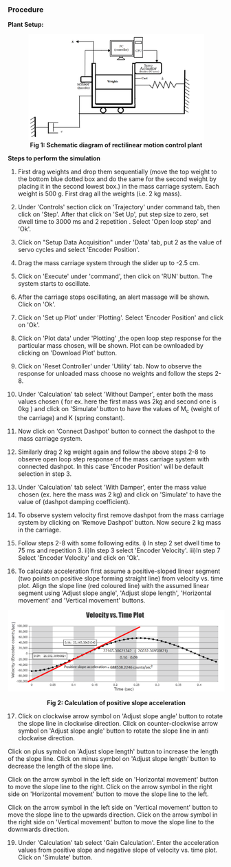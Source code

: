 ### Procedure

**Plant Setup:**
								
<div align="center">
<img  src="./images/scth.png" style="width:81%;height:30%"><br/>
<b>Fig 1: Schematic diagram of rectilinear motion control plant</b>
</div>
								
								
**Steps to perform the simulation**
								
1. First drag weights and drop them sequentially (move the top weight to the bottom blue dotted box and do the same for the second weight by placing it in the second lowest box.) in the mass carriage system. 
Each weight is 500 g. First drag all the weights (i.e. 2 kg mass).
							  
2. Under 'Controls' section click on 'Trajectory' under command tab, then click on 'Step'. After that click on 'Set Up', put step size to zero, set dwell time to 3000 ms and 2 repetition . Select 'Open loop step' and 'Ok'.
							 
3. Click on "Setup Data Acquisition" under 'Data' tab, put 2 as the value of servo cycles and select 'Encoder Position'.

4. Drag the mass carriage system through the slider up to -2.5 cm.

5. Click on 'Execute' under 'command', then click on 'RUN' button. The system starts to oscillate.

6. After the carriage stops oscillating, an alert massage will be shown. Click on 'Ok'.

7. Click on 'Set up Plot' under 'Plotting'. Select 'Encoder Position' and click on 'Ok'.

8.  Click on 'Plot data' under 'Plotting' ,the open loop step response for the particular mass chosen, will be shown. Plot can be ownloaded by clicking on 'Download Plot' button.
							 
9. Click on 'Reset Controller' under 'Utility' tab. Now to observe the response for unloaded mass choose no weights and follow the steps 2-8.
							
10. Under 'Calculation' tab select 'Without Damper', enter both the mass values chosen ( for ex. here the first mass was 2kg and second one is 0kg ) and click on 'Simulate' button to have the values of M<sub>c</sub> (weight of the carriage) and K (spring constant).

11. Now click on 'Connect Dashpot' button to connect the dashpot to the mass carriage system.
							 
12. Similarly drag 2 kg weight again and follow the above steps 2-8 to observe open loop step response of the mass carriage system with connected dashpot.
In this case 'Encoder Position' will be default selection in step 3.
							 
13. Under 'Calculation' tab select 'With Damper', enter the mass value chosen (ex. here the mass was 2 kg) and click on 'Simulate' to have the value of (dashpot damping coefficient).
							 
14. To observe system velocity first remove dashpot from the mass carriage system by clicking on 'Remove Dashpot' button. Now secure 2 kg mass in the carriage.
							 
15. Follow steps 2-8 with some following edits.
i) In step 2 set dwell time to 75 ms and repetition 3.
ii)In step 3 select 'Encoder Velocity'.
iii)In step 7 Select 'Encoder Velocity' and click on 'Ok'.
					 
16. To calculate acceleration first assume a positive-sloped linear segment (two points on positive slope forming straight line) from velocity vs. time plot. Align the slope line (red coloured line) 
with the assumed linear segment using 'Adjust slope angle', 'Adjust slope length', 'Horizontal movement' and 'Vertical movement' buttons.

<div align="center">
<img  src="./images/plot2.png" class="img-fluid"><br/>
	
<b>Fig 2: Calculation of positive slope acceleration</b>
</div>
							 
17. Click on clockwise arrow symbol on 'Adjust slope angle' button to rotate the slope line in clockwise direction.
Click on counter-clockwise arrow symbol on 'Adjust slope angle' button to rotate the slope line in anti clockwise direction.

Click on plus symbol on 'Adjust slope length' button to increase the length of the slope line.
Click on minus symbol on 'Adjust slope length' button to decrease the length of the slope line.

Click on the arrow symbol in the left side on 'Horizontal movement' button to move the slope line to the right.
Click on the arrow symbol in the right side on 'Horizontal movement' button to move the slope line to the left.
								
Click on the arrow symbol in the left side on 'Vertical movement' button to move the slope line to the upwards direction.
Click on the arrow symbol in the right side on 'Vertical movement' button to move the slope line to the downwards direction.
							 
19. Under 'Calculation' tab select 'Gain Calculation'. Enter the acceleration values from positive slope and negative slope of velocity vs. time plot. Click on 'Simulate' button.
 					
  
